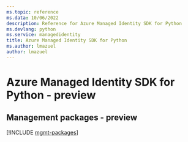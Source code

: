 ```yaml
---
ms.topic: reference
ms.data: 10/06/2022
description: Reference for Azure Managed Identity SDK for Python
ms.devlang: python
ms.service: managedidentity
title: Azure Managed Identity SDK for Python
ms.author: lmazuel
author: lmazuel
---
```

# Azure Managed Identity SDK for Python - preview

## Management packages - preview
[!INCLUDE [mgmt-packages](managed-identity-mgmt-index.md)]